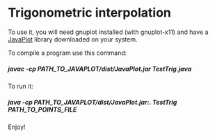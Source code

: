 # Trigonometric interpolation



To use it, you will need gnuplot installed (with gnuplot-x11) and have a [JavaPlot](http://javaplot.panayotis.com/) library downloaded on your system.



To compile a program use this command:

##### javac -cp PATH_TO_JAVAPLOT/dist/JavaPlot.jar TestTrig.java



To run it:

##### java -cp PATH_TO_JAVAPLOT/dist/JavaPlot.jar:. TestTrig PATH_TO_POINTS_FILE



Enjoy!
